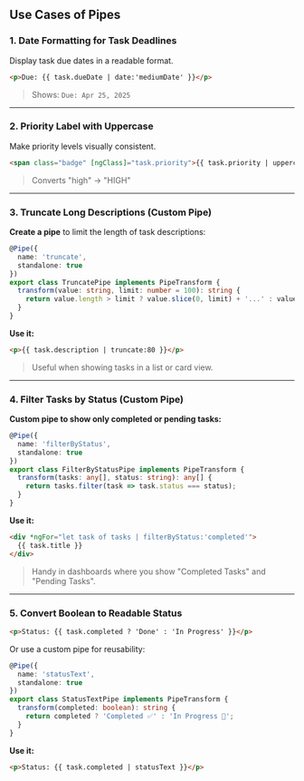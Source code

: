 
## Use Cases of Pipes

### 1. **Date Formatting for Task Deadlines**

Display task due dates in a readable format.

```html
<p>Due: {{ task.dueDate | date:'mediumDate' }}</p>
```

> Shows: `Due: Apr 25, 2025`

---

### 2. **Priority Label with Uppercase**

Make priority levels visually consistent.

```html
<span class="badge" [ngClass]="task.priority">{{ task.priority | uppercase }}</span>
```

> Converts "high" → "HIGH"

---

### 3. **Truncate Long Descriptions (Custom Pipe)**

**Create a pipe** to limit the length of task descriptions:

```ts
@Pipe({
  name: 'truncate',
  standalone: true
})
export class TruncatePipe implements PipeTransform {
  transform(value: string, limit: number = 100): string {
    return value.length > limit ? value.slice(0, limit) + '...' : value;
  }
}
```

**Use it:**

```html
<p>{{ task.description | truncate:80 }}</p>
```

> Useful when showing tasks in a list or card view.

---

### 4. **Filter Tasks by Status (Custom Pipe)**

**Custom pipe to show only completed or pending tasks:**

```ts
@Pipe({
  name: 'filterByStatus',
  standalone: true
})
export class FilterByStatusPipe implements PipeTransform {
  transform(tasks: any[], status: string): any[] {
    return tasks.filter(task => task.status === status);
  }
}
```

**Use it:**

```html
<div *ngFor="let task of tasks | filterByStatus:'completed'">
  {{ task.title }}
</div>
```

> Handy in dashboards where you show "Completed Tasks" and "Pending Tasks".

---

### 5. **Convert Boolean to Readable Status**

```html
<p>Status: {{ task.completed ? 'Done' : 'In Progress' }}</p>
```

Or use a custom pipe for reusability:

```ts
@Pipe({
  name: 'statusText',
  standalone: true
})
export class StatusTextPipe implements PipeTransform {
  transform(completed: boolean): string {
    return completed ? 'Completed ✅' : 'In Progress 🔄';
  }
}
```
**Use it:**

```html
<p>Status: {{ task.completed | statusText }}</p>
```



